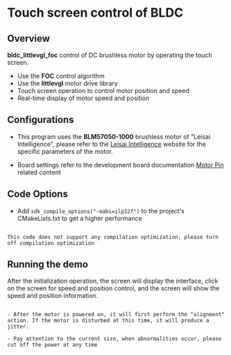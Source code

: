 # Touch screen control of BLDC

## Overview

**bldc_littlevgl_foc** control of DC brushless motor by operating the touch screen.
- Use the **FOC** control algorithm
- Use the **littlevgl** motor drive library
- Touch screen operation to control motor position and speed
- Real-time display of motor speed and position

## Configurations

- This program uses the **BLM57050-1000** brushless motor of "Leisai Intelligence", please refer to the [Leisai Intelligence](https://leisai.com/) website for the specific parameters of the motor.

- Board settings refer to the development board documentation [Motor Pin](lab_board_motor_ctrl_pin) related content

## Code Options

- Add `sdk_compile_options("-mabi=ilp32f")` to the project's CMakeLists.txt to get a higher performance

```{note}

This code does not support any compilation optimization, please turn off compilation optimization

```

## Running the demo

After the initialization operation, the screen will display the interface, click on the screen for speed and position control, and the screen will show the speed and position information.

```{warning}

- After the motor is powered on, it will first perform the "alignment" action. If the motor is disturbed at this time, it will produce a jitter.

- Pay attention to the current size, when abnormalities occur, please cut off the power at any time

```